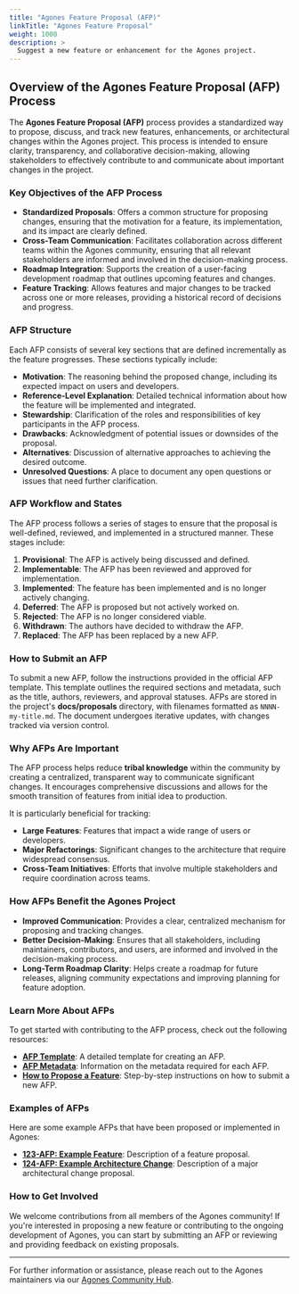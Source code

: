 ```yaml
---
title: "Agones Feature Proposal (AFP)"
linkTitle: "Agones Feature Proposal"
weight: 1000
description: >
  Suggest a new feature or enhancement for the Agones project.
---
```


## Overview of the Agones Feature Proposal (AFP) Process

The **Agones Feature Proposal (AFP)** process provides a standardized way to propose, discuss, and track new features, enhancements, or architectural changes within the Agones project. This process is intended to ensure clarity, transparency, and collaborative decision-making, allowing stakeholders to effectively contribute to and communicate about important changes in the project.

### Key Objectives of the AFP Process

- **Standardized Proposals**: Offers a common structure for proposing changes, ensuring that the motivation for a feature, its implementation, and its impact are clearly defined.
- **Cross-Team Communication**: Facilitates collaboration across different teams within the Agones community, ensuring that all relevant stakeholders are informed and involved in the decision-making process.
- **Roadmap Integration**: Supports the creation of a user-facing development roadmap that outlines upcoming features and changes.
- **Feature Tracking**: Allows features and major changes to be tracked across one or more releases, providing a historical record of decisions and progress.

### AFP Structure

Each AFP consists of several key sections that are defined incrementally as the feature progresses. These sections typically include:

- **Motivation**: The reasoning behind the proposed change, including its expected impact on users and developers.
- **Reference-Level Explanation**: Detailed technical information about how the feature will be implemented and integrated.
- **Stewardship**: Clarification of the roles and responsibilities of key participants in the AFP process.
- **Drawbacks**: Acknowledgment of potential issues or downsides of the proposal.
- **Alternatives**: Discussion of alternative approaches to achieving the desired outcome.
- **Unresolved Questions**: A place to document any open questions or issues that need further clarification.

### AFP Workflow and States

The AFP process follows a series of stages to ensure that the proposal is well-defined, reviewed, and implemented in a structured manner. These stages include:

1. **Provisional**: The AFP is actively being discussed and defined.
2. **Implementable**: The AFP has been reviewed and approved for implementation.
3. **Implemented**: The feature has been implemented and is no longer actively changing.
4. **Deferred**: The AFP is proposed but not actively worked on.
5. **Rejected**: The AFP is no longer considered viable.
6. **Withdrawn**: The authors have decided to withdraw the AFP.
7. **Replaced**: The AFP has been replaced by a new AFP.

### How to Submit an AFP

To submit a new AFP, follow the instructions provided in the official AFP template. This template outlines the required sections and metadata, such as the title, authors, reviewers, and approval statuses. AFPs are stored in the project's **docs/proposals** directory, with filenames formatted as `NNNN-my-title.md`. The document undergoes iterative updates, with changes tracked via version control.

### Why AFPs Are Important

The AFP process helps reduce **tribal knowledge** within the community by creating a centralized, transparent way to communicate significant changes. It encourages comprehensive discussions and allows for the smooth transition of features from initial idea to production.

It is particularly beneficial for tracking:

- **Large Features**: Features that impact a wide range of users or developers.
- **Major Refactorings**: Significant changes to the architecture that require widespread consensus.
- **Cross-Team Initiatives**: Efforts that involve multiple stakeholders and require coordination across teams.

### How AFPs Benefit the Agones Project

- **Improved Communication**: Provides a clear, centralized mechanism for proposing and tracking changes.
- **Better Decision-Making**: Ensures that all stakeholders, including maintainers, contributors, and users, are informed and involved in the decision-making process.
- **Long-Term Roadmap Clarity**: Helps create a roadmap for future releases, aligning community expectations and improving planning for feature adoption.

### Learn More About AFPs

To get started with contributing to the AFP process, check out the following resources:

- **[AFP Template](#)**: A detailed template for creating an AFP.
- **[AFP Metadata](#)**: Information on the metadata required for each AFP.
- **[How to Propose a Feature](https://github.com/googleforgames/agones/issues/new/choose)**: Step-by-step instructions on how to submit a new AFP.

### Examples of AFPs

Here are some example AFPs that have been proposed or implemented in Agones:

- **[123-AFP: Example Feature](#)**: Description of a feature proposal.
- **[124-AFP: Example Architecture Change](#)**: Description of a major architectural change proposal.

### How to Get Involved

We welcome contributions from all members of the Agones community! If you're interested in proposing a new feature or contributing to the ongoing development of Agones, you can start by submitting an AFP or reviewing and providing feedback on existing proposals.

---

For further information or assistance, please reach out to the Agones maintainers via our [Agones Community Hub](https://agones.dev/site/community/).


